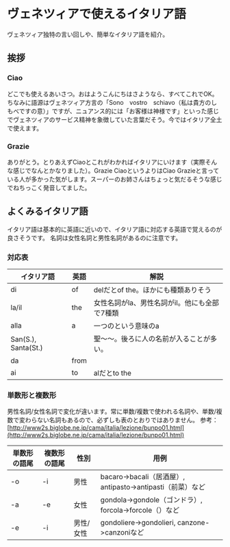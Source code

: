 # ヴェネツィアで使えるイタリア語
ヴェネツィア独特の言い回しや、簡単なイタリア語を紹介。


## 挨拶
### Ciao
どこでも使えるあいさつ。おはようこんにちはさようなら、すべてこれでOK。
ちなみに語源はヴェネツィア方言の「Sono　vostro　schiavo（私は貴方のしもべですの意）」ですが、ニュアンス的には「お客様は神様です」といった感じでヴェネツィアのサービス精神を象徴していた言葉だそう。今ではイタリア全土で使えます。

### Grazie
ありがとう。とりあえずCiaoとこれがわかればイタリアにいけます（実際そんな感じでなんとかなりました）。Grazie CiaoというよりはCiao Grazieと言っている人が多かった気がします。スーパーのお姉さんはちょっと気だるそうな感じでねちっこく発音してました。


## よくみるイタリア語
イタリア語は基本的に英語に近いので、イタリア語に対応する英語で覚えるのが良さそうです。
名詞は女性名詞と男性名詞があるのに注意です。

### 対応表
|イタリア語|英語|解説|
|-|-|-|
|di|of|delだとof the。ほかにも種類ありそう|
|la/il|the|女性名詞がla、男性名詞がil。他にも全部で7種類|
|alla|a|一つのという意味のa|
|San(S.), Santa(St.)||聖〜〜。後ろに人の名前が入ることが多い。|
|da|from||
|ai|to|alだとto the|

### 単数形と複数形
男性名詞/女性名詞で変化が違います。常に単数/複数で使われる名詞や、単数/複数で変わらない名詞もあるので、必ずしも表のとおりではありません。
参考：[http://www2s.biglobe.ne.jp/cama/italia/lezione/bunpo01.html](http://www2s.biglobe.ne.jp/cama/italia/lezione/bunpo01.html)

|単数形の語尾|複数形の語尾|性別|用例|
|-|-|-|-|
|-o|-i|男性|bacaro->bacali（居酒屋）, antipasto->antipasti（前菜）など|
|-a|-e|女性|gondola->gondole（ゴンドラ）, forcola->forcole（）など|
|-e|-i|男性/女性|gondoliere->gondolieri, canzone->canzoniなど|
